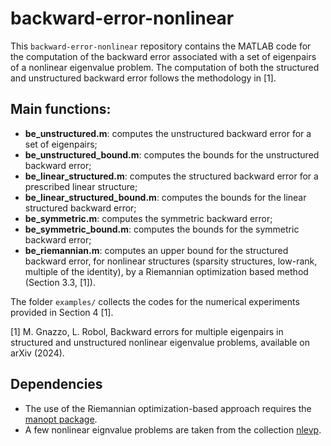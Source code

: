 # backward-error-nonlinear
This <code>backward-error-nonlinear</code> repository contains the MATLAB code for the computation of the backward error
associated with a set of eigenpairs of a nonlinear eigenvalue problem. The computation of both the structured and
unstructured backward error follows the methodology in [1].

## Main functions:
* **be_unstructured.m**: computes the unstructured backward error for a set of eigenpairs;
* **be_unstructured_bound.m**: computes the bounds for the unstructured backward error;
* **be_linear_structured.m**: computes the structured backward error for a prescribed linear structure;
* **be_linear_structured_bound.m**: computes the bounds for the linear structured backward error;
* **be_symmetric.m**: computes the symmetric backward error;
* **be_symmetric_bound.m**: computes the bounds for the symmetric backward error; 
* **be_riemannian.m**: computes an upper bound for the structured backward error,
                       for nonlinear structures (sparsity structures, low-rank, multiple of the identity),
                        by a Riemannian optimization based method (Section 3.3, [1]).

The folder <code>examples/</code> collects the codes for the numerical experiments provided in Section 4 [1].

[1] M. Gnazzo, L. Robol, Backward errors for multiple eigenpairs in structured and unstructured nonlinear eigenvalue problems,
available on arXiv (2024).

## Dependencies
* The use of the Riemannian optimization-based approach requires the [manopt package](https://www.manopt.org/index.html).
* A few nonlinear eignvalue problems are taken from the collection [nlevp](https://github.com/ftisseur/nlevp?tab=readme-ov-file).
